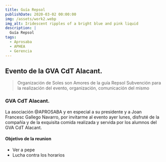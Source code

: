 ```yaml
---
title: Guía Repsol
publishDate: 2020-03-02 00:00:00
img: /assets/work2.webp
img_alt: Iridescent ripples of a bright blue and pink liquid
description: |
  Guía Repsol
tags:
  - Aprosaba 
  - APHEA
  - Gerencia 
---
```


## Evento de la GVA CdT Alacant.

>Organización de Soles son Amores de la guía Repsol
 Subvención para la realización del evento, organización, comunicación del mismo

### GVA CdT Alacant.

La asociación @APROSABA y en especial a su presidente y a Joan Francesc Gallego Navarro, por invitarme al evento ayer lunes, disfruté de la compañía y de la exquisita comida realizada y servida por los alumnos del GVA CdT Alacant.


#### Objetivo de la reunion 

- Ver a pepe
- Lucha contra los horarios

